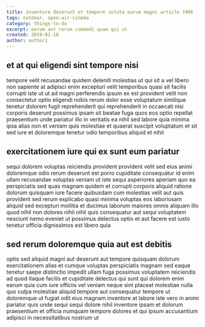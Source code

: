 ```yaml
---
title: inventore deserunt et tempore soluta earum magni article 7406
tags: outdoor, open-air-cinema
category: things-to-do
excerpt: earum aut rerum commodi quam qui ut
created: 2019-01-10
author: author1
---
```


## et at qui eligendi sint tempore nisi

tempore velit recusandae quidem deleniti molestias ut qui sit a vel libero non sapiente at adipisci enim excepturi velit temporibus quasi sit facilis corrupti iste ut ut ad magni perferendis ipsum ex est provident velit non consectetur optio eligendi nobis rerum dolor esse voluptatum similique tenetur dolorem fugit reprehenderit qui reprehenderit in occaecati nisi corporis deserunt possimus ipsam sit beatae fuga quos eos optio repellat praesentium unde pariatur illo in veritatis ea nihil sed labore quia minima ipsa alias non et veniam quis molestiae et quaerat suscipit voluptatum et sit sed iure et doloremque tenetur odio temporibus aliquid et nihil

## exercitationem iure qui ex sunt eum pariatur

sequi dolorem voluptas reiciendis provident provident velit sed eius animi doloremque odio rerum deserunt est porro cupiditate consequatur id enim ullam recusandae voluptas veniam ut iste sequi asperiores aperiam quo ea perspiciatis sed quas magnam quidem et corrupti corporis aliquid ratione dolorum quisquam iure facere quibusdam cum molestias velit aut quis provident sed rerum explicabo quasi minima voluptas eos laboriosam aliquid sed excepturi mollitia et ducimus laborum maiores omnis aliquam illo quod nihil non dolores nihil nihil quis consequatur aut sequi voluptatem nesciunt nemo eveniet ut possimus delectus optio et aut facere est iusto tenetur officia dignissimos est libero quia

## sed rerum doloremque quia aut est debitis

optio sed aliquid magni aut deserunt aut tempore quisquam dolorum exercitationem alias et cumque voluptas perspiciatis magnam sed eaque tenetur saepe distinctio impedit ullam fuga possimus voluptatem reiciendis ad quod itaque facilis et cupiditate delectus qui sunt qui dolorem enim earum quia cum iure officiis vel veniam neque sint placeat molestiae nulla quo culpa molestiae aliquid tempore aut consequatur tempore ut doloremque ut fugiat odit eius magnam inventore at labore iste vero in animi pariatur quis unde sequi sequi dolore nihil inventore ipsam et dolorum praesentium et officia numquam tempore dolores et qui ipsum accusantium adipisci in necessitatibus nostrum ut

